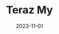 ---
active: true
title: "Teraz My"
date: 2023-11-01
description: ""
links: {
    github: "",
    prod: "https://terazmy.eu",
    dev: "",
}
image: {
    url: "",
    alt: "redacted",
}
tags: [
    "Vite", "TailwindCSS", "ACF", "Wordpress",
]
---